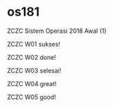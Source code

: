 # os181
ZCZC Sistem Operasi 2018 Awal (1) 

ZCZC W01 sukses!

ZCZC W02 done!

ZCZC W03 selesai!

ZCZC W04 great!

ZCZC W05 good!
